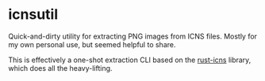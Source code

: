 # icnsutil

Quick-and-dirty utility for extracting PNG images from ICNS files.
Mostly for my own personal use, but seemed helpful to share.

This is effectively a one-shot extraction CLI based on the [rust-icns](https://github.com/mdsteele/rust-icns) library, which does all the heavy-lifting.
